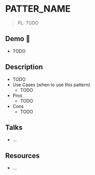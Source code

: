 # PATTER_NAME

> PL: TODO

## Demo 🎉

* TODO

## Description

* TODO
* Use Cases (when to use this pattern)
    + TODO
* Pros
    + TODO
* Cons
    + TODO

## Talks

* ...

## Resources

* ...
